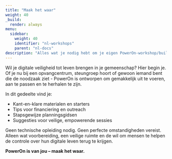 ```yaml
---
title: "Maak het waar"
weight: 40
_build:
  render: always
menu:
  sidebar:
    weight: 40
    identifier: "nl-workshops"
    parent: "nl-docs"
description: "Alles wat je nodig hebt om je eigen PowerOn-workshop/build-a-thon/in-je-eigen-tempo-dag te organiseren."
---
```


Wil je digitale veiligheid tot leven brengen in je gemeenschap? Hier begin je. Of je nu bij een opvangcentrum, steungroep hoort of gewoon iemand bent die de noodzaak ziet - PowerOn is ontworpen om gemakkelijk uit te voeren, aan te passen en te herhalen te zijn.

In dit gedeelte vind je:

* Kant-en-klare materialen en starters
* Tips voor financiering en outreach
* Stapsgewijze planningsgidsen
* Suggesties voor veilige, empowerende sessies

Geen technische opleiding nodig. Geen perfecte omstandigheden vereist. Alleen wat voorbereiding, een veilige ruimte en de wil om mensen te helpen de controle over hun digitale leven terug te krijgen.

**PowerOn is van jou – maak het waar.**

